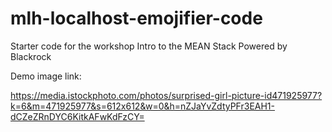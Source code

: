 # mlh-localhost-emojifier-code

Starter code for the workshop Intro to the MEAN Stack Powered by Blackrock

Demo image link:

https://media.istockphoto.com/photos/surprised-girl-picture-id471925977?k=6&m=471925977&s=612x612&w=0&h=nZJaYvZdtyPFr3EAH1-dCZeZRnDYC6KitkAFwKdFzCY=
